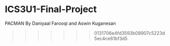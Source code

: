 # ICS3U1-Final-Project
PACMAN
By Daniyaal Farooqi and Aswin Kuganesan
>>>>>>> 0131706e4fd3593b08907c5223d5ec4ce61bf3d5
